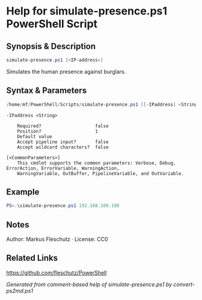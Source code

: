 # Help for simulate-presence.ps1 PowerShell Script

## Synopsis & Description
```powershell
simulate-presence.ps1 [<IP-address>]
```

Simulates the human presence against burglars.

## Syntax & Parameters
```powershell
/home/mf/PowerShell/Scripts/simulate-presence.ps1 [[-IPaddress] <String>] [<CommonParameters>]
```

```
-IPaddress <String>
    
    Required?                    false
    Position?                    1
    Default value                
    Accept pipeline input?       false
    Accept wildcard characters?  false
```

```
[<CommonParameters>]
    This cmdlet supports the common parameters: Verbose, Debug, ErrorAction, ErrorVariable, WarningAction, 
    WarningVariable, OutBuffer, PipelineVariable, and OutVariable.
```

## Example
```powershell
PS>.\simulate-presence.ps1 192.168.100.100
```


## Notes
Author: Markus Fleschutz · License: CC0

## Related Links
https://github.com/fleschutz/PowerShell

*Generated from comment-based help of simulate-presence.ps1 by convert-ps2md.ps1*
